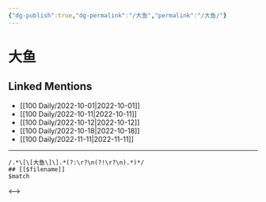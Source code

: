 ```yaml
---
{"dg-publish":true,"dg-permalink":"/大鱼","permalink":"/大鱼/"}
---
```


# 大鱼

## Linked Mentions
- [[100 Daily/2022-10-01\|2022-10-01]]
- [[100 Daily/2022-10-11\|2022-10-11]]
- [[100 Daily/2022-10-12\|2022-10-12]]
- [[100 Daily/2022-10-18\|2022-10-18]]
- [[100 Daily/2022-11-11\|2022-11-11]]


---

```expander
/.*\[\[大鱼\]\].*(?:\r?\n(?!\r?\n).*)*/
## [[$filename]]
$match
```

<-->